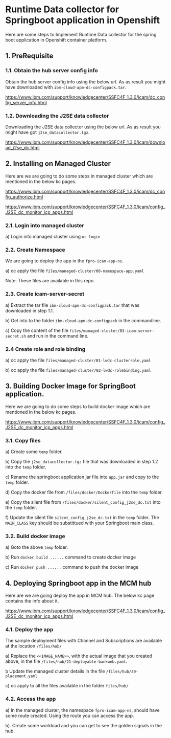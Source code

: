 # Runtime Data collector for Springboot application in Openshift

Here are some steps to Implement Runtime Data collector for the spring boot application in Openshift container platform.

## 1. PreRequisite

### 1.1. Obtain the hub server config info

Obtain the hub server config info using the below url. As as result you might have downloaded with `ibm-cloud-apm-dc-configpack.tar`.

https://www.ibm.com/support/knowledgecenter/SSFC4F_1.3.0/icam/dc_config_server_info.html


### 1.2. Downloading the J2SE data collector

Downloading the J2SE data collector using the below url. As as result you might have got  `j2se_datacollector.tgz`.

https://www.ibm.com/support/knowledgecenter/SSFC4F_1.3.0/icam/download_j2se_dc.html

## 2. Installing on Managed Cluster

Here are we are going to do some steps in managed cluster which are mentioned in the below kc pages.

https://www.ibm.com/support/knowledgecenter/SSFC4F_1.3.0/icam/dc_config_authorize.html

https://www.ibm.com/support/knowledgecenter/SSFC4F_1.3.0/icam/config_J2SE_dc_monitor_icp_apps.html

### 2.1. Login into managed cluster

a) Login into managed cluster using `oc login`

### 2.2. Create Namespace

We are going to deploy the app in the `fpro-icam-app-ns`. 

a) oc apply the file  `files/managed-cluster/00-namespace-app.yaml`

Note: These files are available in this repo.

### 2.3. Create icam-server-secret

a) Extract the tar file `ibm-cloud-apm-dc-configpack.tar` that was downloaded in step 1.1. 

b) Get into to the folder `ibm-cloud-apm-dc-configpack` in the commandline.

c) Copy the content of the file  `files/managed-cluster/03-icam-server-secret.sh` and run in the command line.

### 2.4 Create role and role binding

a) oc apply the file  `files/managed-cluster/01-lwdc-clusterrole.yaml`

b) oc apply the file  `files/managed-cluster/02-lwdc-rolebinding.yaml`

## 3. Building Docker Image for SpringBoot application.

Here we are going to do some steps to build docker image which are mentioned in the below kc pages.

https://www.ibm.com/support/knowledgecenter/SSFC4F_1.3.0/icam/config_J2SE_dc_monitor_icp_apps.html

### 3.1. Copy files

a) Create some `temp` folder.

b) Copy the `j2se_datacollector.tgz` file that was downloaded in step 1.2 into the `temp` folder. 

c) Rename the springboot application jar file into `app.jar` and copy to the `temp` folder. 

d) Copy the docker file from `/files/docker/Dockerfile` into the `temp` folder. 

e) Copy the silent file from `/files/docker/silent_config_j2se_dc.txt` into the `temp` folder. 

f) Update the silent file `silent_config_j2se_dc.txt` in the `temp` folder.
    The `MAIN_CLASS` key should be substittued with your Springboot main class.

### 3.2. Build docker image

a) Goto the above `temp` folder.

b) Run `docker build ......` command to create docker image 

c) Run `docker push ......` command to push the docker image 

## 4. Deploying Springboot app in the MCM hub

Here are we are going deploy the app in MCM hub. The below kc page contains the info about it.

https://www.ibm.com/support/knowledgecenter/SSFC4F_1.3.0/icam/config_J2SE_dc_monitor_icp_apps.html

### 4.1. Deploy the app

The sample deployment files with Channel and Subscriptions are available at the location `/files/hub/`

a) Replace the `<<IMAGE_NAME>>`, with the actual image that you created above, in the file `/files/hub/21-deployable-bankweb.yaml`.

b Update the managed cluster details in the file `/files/hub/30-placement.yaml`

c) oc apply to all the files available in the folder `files/hub/`

### 4.2. Access the app

a) In the managed cluster, the namespace `fpro-icam-app-ns`, should have some route created. Using the route you can access the app.

b). Create some workload and you can get to see the golden signals in the hub.

